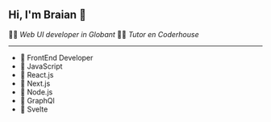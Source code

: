 ## Hi, I'm Braian 👋

👨‍💻 *Web UI developer in Globant*
👨‍🏫 *Tutor en Coderhouse*

___

- 🤍 FrontEnd Developer 
- 💛 JavaScript
- 💙 React.js
- 🖤 Next.js
- 💚 Node.js
- 💜 GraphQl
- 🧡 Svelte



